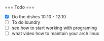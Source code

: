 === Todo ===

- [X] Do the dishes 10:10 - 12:10
- [ ] To do loundry  
- [ ] see how to start working with programing
- [ ] what video how to maintain your arch linux
